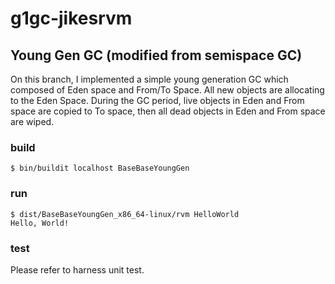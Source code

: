 # g1gc-jikesrvm
## Young Gen GC (modified from semispace GC)
On this branch, I implemented a simple young generation GC
which composed of Eden space and From/To Space. All new objects
are allocating to the Eden Space. During the GC period, live
objects in Eden and From space are copied to To space, then
all dead objects in Eden and From space are wiped.
### build
```
$ bin/buildit localhost BaseBaseYoungGen
```
### run
```
$ dist/BaseBaseYoungGen_x86_64-linux/rvm HelloWorld
Hello, World!
```
### test
Please refer to harness unit test.
